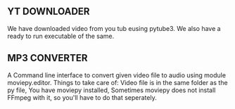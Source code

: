 ## YT DOWNLOADER

We have downloaded video from you tub eusing pytube3. We also have a ready to run executable of the same.

## MP3 CONVERTER

A Command line interface to convert given video file to audio using module moviepy.editor.
Things to take care of: Video file is in the same folder as the py file, You have moviepy installed, Sometimes moviepy does not install FFmpeg with it, so you'll 
have to do that seperately.
